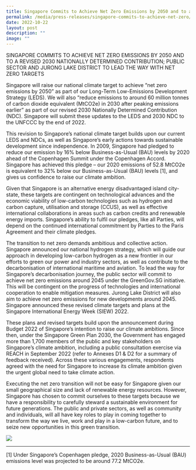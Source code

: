 ```yaml
---
title: Singapore Commits to Achieve Net Zero Emissions by 2050 and to a Revised 2030 Nationally Determined Contribution; Public Sector and Jurong Lake District to Lead The Way with Net Zero Targets
permalink: /media/press-releases/singapore-commits-to-achieve-net-zero/
date: 2022-10-22
layout: post
description: ""
image: ""
---
```

SINGAPORE COMMITS TO ACHIEVE NET ZERO EMISSIONS BY 2050 AND TO A REVISED 2030 NATIONALLY DETERMINED CONTRIBUTION; PUBLIC SECTOR AND JURONG LAKE DISTRICT TO LEAD THE WAY WITH NET ZERO TARGETS

Singapore will raise our national climate target to achieve “net zero emissions by 2050” as part of our Long-Term Low-Emissions Development Strategy (LEDS). We will also “reduce emissions to around 60 million tonnes of carbon dioxide equivalent (MtCO2e) in 2030 after peaking emissions earlier” as part of our revised 2030 Nationally Determined Contribution (NDC). Singapore will submit these updates to the LEDS and 2030 NDC to the UNFCCC by the end of 2022.

This revision to Singapore’s national climate target builds upon our current LEDS and NDCs, as well as Singapore’s early actions towards sustainable development since independence. In 2009, Singapore had pledged to reduce our emission by 16% below Business-as-Usual (BAU) levels by 2020 ahead of the Copenhagen Summit under the Copenhagen Accord. Singapore has achieved this pledge – our 2020 emissions of 52.8 MtCO2e is equivalent to 32% below our Business-as-Usual (BAU) levels \[1\], and gives us confidence to raise our climate ambition.

Given that Singapore is an alternative energy disadvantaged island city-state, these targets are contingent on technological advances and the economic viability of low-carbon technologies such as hydrogen and carbon capture, utilisation and storage (CCUS), as well as effective international collaborations in areas such as carbon credits and renewable energy imports. Singapore’s ability to fulfil our pledges, like all Parties, will depend on the continued international commitment by Parties to the Paris Agreement and their climate pledges.

The transition to net zero demands ambitious and collective action. Singapore announced our national hydrogen strategy, which will guide our approach in developing low-carbon hydrogen as a new frontier in our efforts to green our power and industry sectors, as well as contribute to the decarbonisation of international maritime and aviation. To lead the way for Singapore’s decarbonisation journey, the public sector will commit to achieve net zero emissions around 2045 under the GreenGov.SG initiative. This will be contingent on the progress of technologies and international cooperation to enable mitigation measures. Jurong Lake District will also aim to achieve net zero emissions for new developments around 2045. Singapore announced these revised climate targets and plans at the Singapore International Energy Week (SIEW) 2022.

These plans and revised targets build upon the announcement during Budget 2022 of Singapore’s intention to raise our climate ambitions. Since then, under the Singapore Green Plan 2030, the Government has engaged more than 1,700 members of the public and key stakeholders on Singapore’s climate ambition, including a public consultation exercise via REACH in September 2022 (refer to Annexes D1 & D2 for a summary of feedback received). Across these various engagements, respondents agreed with the need for Singapore to increase its climate ambition given the urgent global need to take climate action.

Executing the net zero transition will not be easy for Singapore given our small geographical size and lack of renewable energy resources. However, Singapore has chosen to commit ourselves to these targets because we have a responsibility to carefully steward a sustainable environment for future generations. The public and private sectors, as well as community and individuals, will all have key roles to play in coming together to transform the way we live, work and play in a low-carbon future, and to seize new opportunities in this green transition.

![](/images/2022_Infographic_Charting_Singapore's_Net_Zero_Future)

* * *

\[1\] Under Singapore’s Copenhagen pledge, 2020 Business-as-Usual (BAU) emissions level was projected to be around 77.2 MtCO2e.
